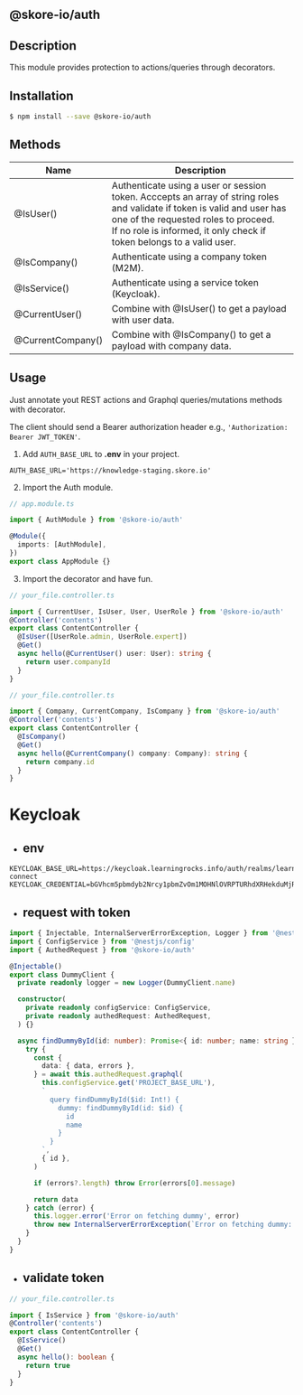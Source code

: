 ## @skore-io/auth

## Description

This module provides protection to actions/queries through decorators.

## Installation

```bash
$ npm install --save @skore-io/auth
```

## Methods

| Name              | Description                                                                                                                                                                                                                                   |
| ----------------- | --------------------------------------------------------------------------------------------------------------------------------------------------------------------------------------------------------------------------------------------- |
| @IsUser()         | Authenticate using a user or session token. Acccepts an array of string roles and validate if token is valid and user has one of the requested roles to proceed. <br> If no role is informed, it only check if token belongs to a valid user. |
| @IsCompany()      | Authenticate using a company token (M2M).                                                                                                                                                                                                     |
| @IsService()      | Authenticate using a service token (Keycloak).                                                                                                                                                                                                |
| @CurrentUser()    | Combine with @IsUser() to get a payload with user data.                                                                                                                                                                                       |
| @CurrentCompany() | Combine with @IsCompany() to get a payload with company data.                                                                                                                                                                                 |

## Usage

Just annotate yout REST actions and Graphql queries/mutations methods with decorator.

The client should send a Bearer authorization header e.g., `'Authorization: Bearer JWT_TOKEN'`.

1. Add `AUTH_BASE_URL` to **.env** in your project.

```env
AUTH_BASE_URL='https://knowledge-staging.skore.io'
```

2. Import the Auth module.

```typescript
// app.module.ts

import { AuthModule } from '@skore-io/auth'

@Module({
  imports: [AuthModule],
})
export class AppModule {}
```

3. Import the decorator and have fun.

```typescript
// your_file.controller.ts

import { CurrentUser, IsUser, User, UserRole } from '@skore-io/auth'
@Controller('contents')
export class ContentController {
  @IsUser([UserRole.admin, UserRole.expert])
  @Get()
  async hello(@CurrentUser() user: User): string {
    return user.companyId
  }
}
```

```typescript
// your_file.controller.ts

import { Company, CurrentCompany, IsCompany } from '@skore-io/auth'
@Controller('contents')
export class ContentController {
  @IsCompany()
  @Get()
  async hello(@CurrentCompany() company: Company): string {
    return company.id
  }
}
```

# Keycloak

- ## env

```env
KEYCLOAK_BASE_URL=https://keycloak.learningrocks.info/auth/realms/learningrocks/protocol/openid-connect
KEYCLOAK_CREDENTIAL=bGVhcm5pbmdyb2Nrcy1pbmZvOm1MOHNlOVRPTURhdXRHekduMjRJWE1hWm1IcXNiaW5v
```

- ## request with token

```ts
import { Injectable, InternalServerErrorException, Logger } from '@nestjs/common'
import { ConfigService } from '@nestjs/config'
import { AuthedRequest } from '@skore-io/auth'

@Injectable()
export class DummyClient {
  private readonly logger = new Logger(DummyClient.name)

  constructor(
    private readonly configService: ConfigService,
    private readonly authedRequest: AuthedRequest,
  ) {}

  async findDummyById(id: number): Promise<{ id: number; name: string }> {
    try {
      const {
        data: { data, errors },
      } = await this.authedRequest.graphql(
        this.configService.get('PROJECT_BASE_URL'),
        `
          query findDummyById($id: Int!) {
            dummy: findDummyById(id: $id) {
              id
              name
            }
          }
        `,
        { id },
      )

      if (errors?.length) throw Error(errors[0].message)

      return data
    } catch (error) {
      this.logger.error('Error on fetching dummy', error)
      throw new InternalServerErrorException(`Error on fetching dummy: ${error.message}`)
    }
  }
}
```

- ## validate token

```typescript
// your_file.controller.ts

import { IsService } from '@skore-io/auth'
@Controller('contents')
export class ContentController {
  @IsService()
  @Get()
  async hello(): boolean {
    return true
  }
}
```
